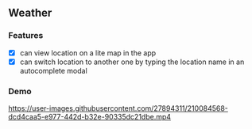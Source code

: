 ## Weather
### Features
- [x] can view location on a lite map in the app
- [x] can switch location to another one by typing the location name in an autocomplete modal

### Demo
https://user-images.githubusercontent.com/27894311/210084568-dcd4caa5-e977-442d-b32e-90335dc21dbe.mp4
